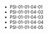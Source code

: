 <!--
    ATTENTION: This file was generated via gradle!
               Do NOT manually edit this file! Any such changes will be overwritten!
-->
* PSI-01-01-04-01
* PSI-01-01-04-02
* PSI-01-01-04-03
* PSI-01-01-04-04
* PSI-01-01-04-05
